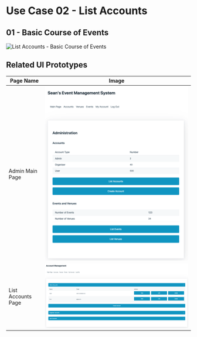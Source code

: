 # Use Case 02 - List Accounts

## 01 - Basic Course of Events

![List Accounts - Basic Course of Events](/02-analysis/usecases/images/02-list-accounts-basic.png)

## Related UI Prototypes
| Page Name   | Image                                                  |
| ----------- |------------------------------------------------------------ |
| Admin Main Page | ![Main Page](/01-requirements-solution/uisketches/01-main-admin.png) |
| List Accounts Page | ![Main Page](/01-requirements-solution/uisketches/04-list-accounts.png) |
